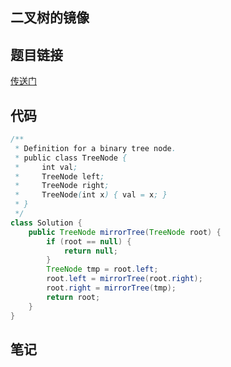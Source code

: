 ## 	二叉树的镜像 
## 题目链接
[传送门](https://leetcode-cn.com/problems/er-cha-shu-de-jing-xiang-lcof/)
## 代码
```java
/**
 * Definition for a binary tree node.
 * public class TreeNode {
 *     int val;
 *     TreeNode left;
 *     TreeNode right;
 *     TreeNode(int x) { val = x; }
 * }
 */
class Solution {
    public TreeNode mirrorTree(TreeNode root) {
        if (root == null) {
            return null;
        }
        TreeNode tmp = root.left;
        root.left = mirrorTree(root.right);
        root.right = mirrorTree(tmp);
        return root;
    }
}
```
## 笔记